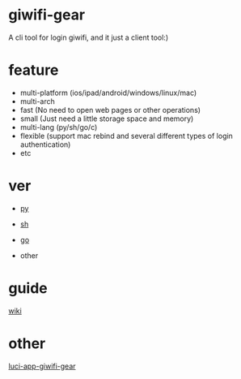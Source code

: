 # giwifi-gear
A cli tool for login giwifi, and it just a client tool:)

# feature
- multi-platform (ios/ipad/android/windows/linux/mac)
- multi-arch
- fast (No need to open web pages or other operations)
- small (Just need a little storage space and memory)
- multi-lang (py/sh/go/c)
- flexible (support mac rebind and several different types of login authentication)
- etc

# ver
- [py](https://github.com/icepie/giwifi-gear/tree/py)

- [sh](https://github.com/icepie/giwifi-gear/tree/sh) 

- [go](https://github.com/icepie/giwifi-gear/tree/go)

- other

# guide
[wiki](https://github.com/icepie/giwifi-gear/wiki)

# other
[luci-app-giwifi-gear](https://github.com/icepie/luci-app-giwifi-gear)